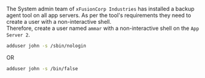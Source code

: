 The System admin team of `xFusionCorp Industries` has installed a backup agent tool on all app servers. As per the tool's requirements they need to create a user with a non-interactive shell.   
Therefore, create a user named `ammar` with a non-interactive shell on the `App Server 2`.

```bash
adduser john -s /sbin/nologin 
```
OR
```bash
adduser john -s /bin/false
```